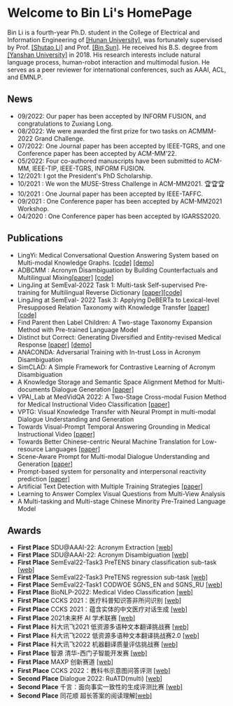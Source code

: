 # Welcome to Bin Li's HomePage


Bin Li is a fourth-year Ph.D. student in the College of Electrical and Information Engineering of [[Hunan University]](https://www.hnu.edu.cn/), was fortunately supervised by Prof. [[Shutao Li]](http://eeit.hnu.edu.cn/info/1279/5237.htm) and Prof. [[Bin Sun]](http://eeit.hnu.edu.cn/info/1549/8165.htm). He received his B.S. degree from [[Yanshan University]](https://www.ysu.edu.cn/) in 2018. His research interests include natural language process, human-robot interaction and multimodal fusion. He serves as a peer reviewer for international conferences, such as AAAI, ACL, and EMNLP.

## News

- 09/2022: Our paper has been accepted by INFORM FUSION, and congratulations to Zuxiang Long.
- 08/2022: We were awarded the first prize for two tasks on ACMMM-2022 Grand Challenge.
- 07/2022: One Journal paper has been accepted by IEEE-TGRS, and one Conference paper has been accepted by ACM-MM'22.
- 05/2022: Four co-authored manuscripts have been submitted to ACM-MM, IEEE-TIP, IEEE-TGRS, INFORM FUSION.
- 12/2021: I got the President's PhD Scholarship.
- 10/2021 : We won the MUSE-Stress Challenge in ACM-MM2021. 🏆🏆🏆
- 10/2021 : One Journal paper has been accepted by IEEE-TAFFC.
- 09/2021 : One Conference paper has been accepted by ACM-MM2021 Workshop.
- 04/2020 : One Conference paper has been accepted by IGARSS2020.



## Publications

- LingYi: Medical Conversational Question Answering System based on Multi-modal Knowledge Graphs. [[code]](https://github.com/WENGSYX/LingYi) [[demo]](http://kg.wengsyx.com/)
- ADBCMM : Acronym Disambiguation by Building Counterfactuals and Multilingual Mixing[[paper]](http://ceur-ws.org/Vol-3164/paper20.pdf) [[code]](https://github.com/WENGSYX/ADBCMM)
- LingJing at SemEval-2022 Task 1: Multi-task Self-supervised Pre-training for Multilingual Reverse Dictionary [[paper]](https://aclanthology.org/2022.semeval-1.4/)[[code]](https://github.com/WENGSYX/Semeval/tree/main/1)
- LingJing at SemEval- 2022 Task 3: Applying DeBERTa to Lexical-level Presupposed Relation Taxonomy with Knowledge Transfer [[paper]](https://aclanthology.org/2022.semeval-1.30/)[[code]](https://github.com/WENGSYX/Semeval/tree/main/3)
- Find Parent then Label Children: A Two-stage Taxonomy Expansion Method with Pre-trained Language Model 
- Distinct but Correct: Generating Diversified and Entity-revised Medical Response [[paper]](https://arxiv.org/abs/2108.01266) [[demo]](http://med.wengsyx.com/)
- ANACONDA: Adversarial Training with In-trust Loss in Acronym Disambiguation
- SimCLAD: A Simple Framework for Contrastive Learning of Acronym Disambiguation
- A Knowledge Storage and Semantic Space Alignment Method for Multi-documents Dialogue Generation [[paper]](https://aclanthology.org/2022.dialdoc-1.14/)
- VPAI_Lab at MedVidQA 2022: A Two-Stage Cross-modal Fusion Method for Medical Instructional Video Classification [[paper]](https://aclanthology.org/2022.bionlp-1.21/)
- VPTG: Visual Knowledge Transfer with Neural Prompt in multi-modal Dialogue Understanding and Generation
- Towards Visual-Prompt Temporal Answering Grounding in Medical Instructional Video [[paper]](https://arxiv.org/abs/2203.06667)
- Towards Better Chinese-centric Neural Machine Translation for Low-resource Languages [[paper]](https://arxiv.org/abs/2204.04344)
- Scene-Aware Prompt for Multi-modal Dialogue Understanding and Generation [[paper]](https://arxiv.org/abs/2207.01823)
- Prompt-based system for personality and interpersonal reactivity prediction [[paper]](https://www.softwareimpacts.com/article/S2665-9638(22)00040-9/fulltext#:~:text=The%20prompt-based%20method%20consists%20of%20a%20pre-trained%20model,and%20interpersonal%20reactivity%20prediction.%206.%20Publications%20and%20impacts)
- Artificial Text Detection with Multiple Training Strategies [[paper]](https://www.dialog-21.ru/media/5777/libplusetal104.pdf)
- Learning to Answer Complex Visual Questions from Multi-View Analysis
- A Multi-tasking and Multi-stage Chinese Minority Pre-Trained Language Model


## Awards

- **First Place**   SDU@AAAI-22:  Acronym Extraction [[web]](https://competitions.codalab.org/competitions/34925)
- **First Place**   SDU@AAAI-22:  Acronym Disambiguation [[web]](https://competitions.codalab.org/competitions/34899)
- **First Place**   SemEval22-Task3 PreTENS binary classification sub-task [[web]](https://codalab.lisn.upsaclay.fr/competitions/1292#results)
- **First Place**   SemEval22-Task3 PreTENS regression sub-task [[web]](https://codalab.lisn.upsaclay.fr/competitions/1290)
- **First Place**   SemEval22-Task1 CODWOE SGNS_EN and SGNS_RU [[web]](https://competitions.codalab.org/competitions/34022)
- **First Place**   BioNLP-2022:   Medical Video Classification [[web]](https://codalab.lisn.upsaclay.fr/competitions/1058)
- **First Place**   CCKS 2021：医疗科普知识答非所问识别 [[web]](https://www.biendata.xyz/competition/ccks_2021_tencentmedical_2/)
- **First Place**   CCKS 2021：蕴含实体的中文医疗对话生成 [[web]](https://www.biendata.xyz/competition/ccks_2021_mdg/)
- **First Place**   2021未来杯 AI 学术联赛 [[web]](https://ai.futurelab.tv/contest_detail/22)
- **First Place**  科大讯飞2021 低资源多语种文本翻译挑战赛 [[web]](http://challenge.xfyun.cn/topic/info?type=multi-language-2021)
- **First Place**  科大讯飞2022 低资源多语种文本翻译挑战赛2.0 [[web]](https://challenge.xfyun.cn/topic/info?type=multi-language-2022)
- **First Place**  科大讯飞2022 机器翻译质量评估挑战赛 [[web]](https://challenge.xfyun.cn/topic/info?type=translation-quality)
- **First Place**  智源 清华-西门子智能开发赛 [[web]](https://www.biendata.xyz/competition/qhxmz/)
- **First Place**  MAXP 创新赛道 [[web]](https://www.biendata.xyz/competition/maxp_innovation/)
- **First Place**  CCKS 2022：教科书示意图问答评测 [[web]](https://www.biendata.xyz/competition/ccks2022dqa/)
- **Second Place** Dialogue 2022: RuATD(multi) [[web]](https://www.kaggle.com/c/ruatd-2022-multi-task/leaderboard)
- **Second Place** 千言：面向事实一致性的生成评测比赛 [[web]](https://aistudio.baidu.com/aistudio/competition/detail/105/0/leaderboard)
- **Second Place** 同花顺 超长答案的阅读理解[[web]](http://contest.aicubes.cn/#/detail?topicId=25)

